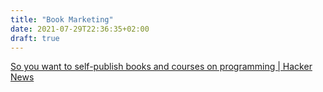 ```yaml
---
title: "Book Marketing"
date: 2021-07-29T22:36:35+02:00
draft: true
---
```


[So you want to self-publish books and courses on programming | Hacker News](https://news.ycombinator.com/item?id=27998786) 